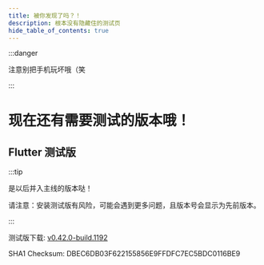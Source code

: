 ```yaml
---
title: 被你发现了吗？！
description: 根本没有隐藏住的测试页
hide_table_of_contents: true
---
```


:::danger

注意别把手机玩坏哦（笑

:::

# 现在还有需要测试的版本哦！

## Flutter 测试版

:::tip

是以后并入主线的版本哒！

请注意：安装测试版有风险，可能会遇到更多问题，且版本号会显示为先前版本。

:::

测试版下载: [v0.42.0-build.1192](https://app-dist-1307054264.file.myqcloud.com/actions/prescore_flutter/192/apk/app-release-signed.apk)

SHA1 Checksum: DBEC6DB03F622155856E9FFDFC7EC5BDC0116BE9
